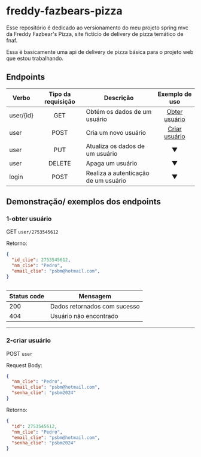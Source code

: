# freddy-fazbears-pizza

Esse repositório é dedicado ao versionamento do meu projeto spring mvc da Freddy Fazbear's Pizza, site fictício de delivery de pizza temático de fnaf.

Essa é basicamente uma api de delivery de pizza básica para o projeto web que estou trabalhando.

## Endpoints

Verbo|Tipo da requisição|Descrição|Exemplo de uso|
|--|:--:|--|:--:|
|user/{id}|GET|Obtém os dados de um usuário| [Obter usuário](#1-obter-usuário) | 
|user|POST|Cria um novo usuário| [Criar usuário](#2-criar-usuário) |
|user|PUT|Atualiza os dados de um usuário| ▼ |
|user|DELETE|Apaga um usuário| ▼ |
|login|POST|Realiza a autenticação de um usuário| ▼ |

## Demonstração/ exemplos dos endpoints

### 1-obter usuário
GET `user/2753545612`

Retorno:
```json
{
  "id_clie": 2753545612,
  "nm_clie": "Pedro",
  "email_clie": "psbm@hotmail.com",
}
```
##
|Status code|Mensagem|
|--|--|
|200|Dados retornados com sucesso|
|404|Usuário não encontrado|

---

### 2-criar usuário
POST `user`

Request Body:
```json
{
  "nm_clie": "Pedro",
  "email_clie": "psbm@hotmail.com",
  "senha_clie": "psbm2024"
}
```

Retorno:
```json
{
  "id": 2753545612,
  "nm_clie": "Pedro",
  "email_clie": "psbm@hotmail.com",
  "senha_clie": "psbm2024"
}
```
